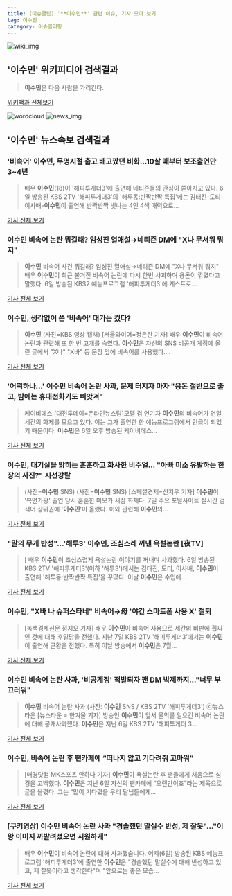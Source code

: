 ```yaml
---
title: (이슈클립) '**이수민**' 관련 이슈, 기사 모아 보기
tag: 이수민
category: 이슈클리핑
---
```

![wiki_img](https://user-images.githubusercontent.com/42597476/44503234-41136a80-a6d0-11e8-9071-6fc6418eafe4.png)
## **'**이수민**'** 위키피디아 검색결과
>**이수민**은 다음 사람을 가리킨다.

<a href="https://ko.wikipedia.org/wiki/이수민" target="_blank">위키백과 전체보기</a>

![wordcloud](https://s3.ap-northeast-2.amazonaws.com/lyrics101-wordcloud/2018-09-07-1536296451.png)
![news_img](https://user-images.githubusercontent.com/42597476/44507050-1206f400-a6e4-11e8-8d98-7ffbfebb353f.png)
## **'**이수민**'** 뉴스속보 검색결과
### '비속어' **이수민**, 무명시절 춥고 배고팠던 비화...10살 때부터 보조출연만 3~4년

>배우 **이수민**(18)이 '해피투게더3'에 출연해 네티즌들의 관심이 쏟아지고 있다. 6일 방송된 KBS 2TV '해피투게더3'의 '해투동:반짝반짝 특집'에는 김태진-도티-이사배-**이수민**이 출연해 반짝반짝 빛나는 4인 4색 매력으로...

<a href="http://www.polinews.co.kr/news/article.html?no=366670" target="_blank">기사 전체 보기</a>

### **이수민** 비속어 논란 뭐길래? 임성진 열애설→네티즌 DM에 "X나 무서워 뭐지"

>**이수민** 비속어 사건 뭐길래? 임성진 열애설→네티즌 DM에 "X나 무서워 뭐지" 배우 **이수민**이 최근 불거진 비속어 논란에 다시 한번 사과하며 용돈이 깎였다고 말했다. 6일 방송된 KBS2 예능프로그램 '해피투게더3'에 게스트로...

<a href="http://news20.busan.com/controller/newsController.jsp?newsId=20180907000012" target="_blank">기사 전체 보기</a>

### **이수민**, 생각없이 쓴 '비속어' 대가는 컸다?

>**이수민** (사진=KBS 영상 캡처) [서울와이어=정은란 기자] 배우 **이수민**이 비속어 논란과 관련해 또 한 번 고개를 숙였다. **이수민**은 자신의 SNS 비공개 계정에 올린 글에서 "X나" "X바" 등 문장 앞에 비속어를 사용했다....

<a href="http://www.seoulwire.com/news/articleView.html?idxno=25526" target="_blank">기사 전체 보기</a>

### '어떡하나...' **이수민** 비속어 논란 사과, 문제 터지자 마자 "용돈 절반으로 줄고, 밤에는 휴대전화기도 빼앗겨"

>케이비에스 [대전투데이=온라인뉴스팀]모델 겸 연기자 **이수민**의 비속어가 연일 세간의 화제를 모으고 있다. 이는 그가 출연한 한 예능프로그램에서 언급이 되었기 때문이다.   **이수민**은 6일 오후 방송된 케이비에스...

<a href="http://www.daejeontoday.com/news/articleView.html?idxno=512303" target="_blank">기사 전체 보기</a>

### **이수민**, 대기실을 밝히는 훈훈하고 화사한 비주얼... "아빠 미소 유발하는 한 장의 사진?" 시선강탈

>(사진=**이수민** SNS) (사진=**이수민** SNS) [스페셜경제=신지우 기자] **이수민**이 '복면가왕' 출연 당시 훈훈한 미모가 새삼 화제다. 7일 주요 포털사이트 실시간 검색어 상위권에 '**이수민**'이 올랐다. 이와 관련해 **이수민**의...

<a href="http://www.speconomy.com/news/articleView.html?idxno=121926" target="_blank">기사 전체 보기</a>

### "말의 무게 반성"…'해투3' **이수민**, 조심스레 꺼낸 욕설논란 [夜TV]

>[ 배우 **이수민**이 조심스럽게 욕설논란 이야기를 꺼내며 사과했다. 6일 방송된 KBS 2TV '해피투게더3'(이하 '해투3')에서는 김태진, 도티, 이사배, **이수민**이 출연해 '해투동:반짝반짝 특집'을 꾸몄다. 이날 **이수민**은 수입에...

<a href="http://www.mydaily.co.kr/new_yk/html/read.php?newsid=201809070000919440&ext=na" target="_blank">기사 전체 보기</a>

### **이수민**, "X바 나 슈퍼스타네" 비속어→母 '야간 스마트폰 사용 X' 철퇴

>[녹색경제신문 정지오 기자] 배우 **이수민**이 비속어 사용으로 세간의 비판에 휩싸인 것에 대해 후일담을 전했다. 지난 7일 KBS 2TV '해피투게더3'에서는 **이수민**이 출연해 근황을 전했다. 특히 이날 방송에서 **이수민**은 7월...

<a href="http://www.greened.kr/news/articleView.html?idxno=74624" target="_blank">기사 전체 보기</a>

### **이수민** 비속어 논란 사과, '비공계정' 적발되자 팬 DM 박제까지…"너무 부끄러워"

>**이수민** 비속어 논란 사과 (사진: **이수민** SNS / KBS 2TV '해피투게더3') ⓒ뉴스타운 [뉴스타운 = 한겨울 기자] 방송인 **이수민**이 앞서 물의를 일으킨 비속어 논란에 대해 공개사과했다. **이수민**은 지난 6일 KBS 2TV '해피투게더 3...

<a href="http://www.newstown.co.kr/news/articleView.html?idxno=339623" target="_blank">기사 전체 보기</a>

### **이수민**, 비속어 논란 후 팬카페에 “떠나지 않고 기다려줘 고마워”

>[매경닷컴 MK스포츠 안하나 기자] **이수민**이 욕설논란 후 팬들에게 처음으로 심경을 고백했다. **이수민**은 지난 6일 자신의 팬카페에 “오랜만이죠”라는 제목으로 글을 올렸다. 그는 “많이 기다렸을 우리 달님들에게...

<a href="http://sports.mk.co.kr/view.php?year=2018&no=564760" target="_blank">기사 전체 보기</a>

### [쿠키영상] **이수민** 비속어 논란 사과 "경솔했던 말실수 반성, 제 잘못"…"이왕 이미지 까발려졌으면 시원하게"

>배우 **이수민**이 비속어 논란에 대해 사과했습니다. 어제(6일) 방송된 KBS 예능프로그램 '해피투게더3'에 출연한 **이수민**은 "경솔했던 말실수에 대해 반성하고 있고, 제 잘못이라고 생각한다"며 "앞으로는 좋은 모습...

<a href="http://www.kukinews.com/news/article.html?no=583498" target="_blank">기사 전체 보기</a>



